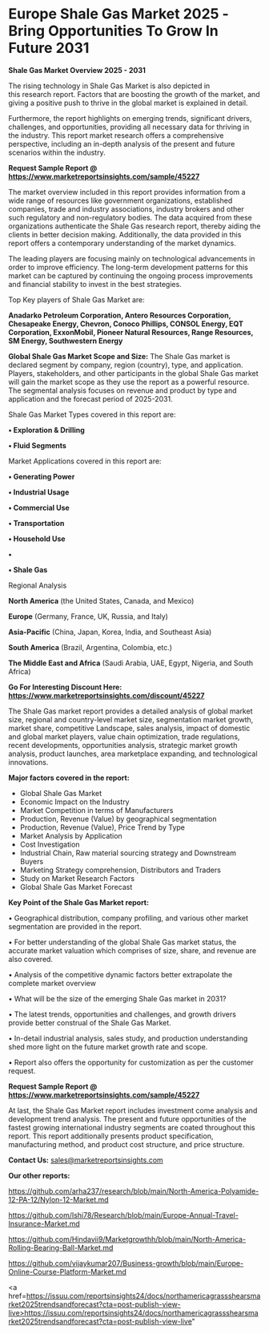# Europe Shale Gas Market 2025 -Bring Opportunities To Grow In Future 2031

<Strong> Shale Gas Market Overview 2025 - 2031</strong>

The rising technology in Shale Gas Market is also depicted in this research report. Factors that are boosting the growth of the market, and giving a positive push to thrive in the global market is explained in detail.

Furthermore, the report highlights on emerging trends, significant drivers, challenges, and opportunities, providing all necessary data for thriving in the industry. This report market research offers a comprehensive perspective, including an in-depth analysis of the present and future scenarios within the industry.

<strong>Request Sample Report @ <a href=https://www.marketreportsinsights.com/sample/45227>https://www.marketreportsinsights.com/sample/45227</a></strong>

The market overview included in this report provides information from a wide range of resources like government organizations, established companies, trade and industry associations, industry brokers and other such regulatory and non-regulatory bodies. The data acquired from these organizations authenticate the Shale Gas research report, thereby aiding the clients in better decision making. Additionally, the data provided in this report offers a contemporary understanding of the market dynamics.

The leading players are focusing mainly on technological advancements in order to improve efficiency. The long-term development patterns for this market can be captured by continuing the ongoing process improvements and financial stability to invest in the best strategies.

Top Key players of Shale Gas Market are:

<strong>Anadarko Petroleum Corporation, Antero Resources Corporation, Chesapeake Energy, Chevron, Conoco Phillips, CONSOL Energy, EQT Corporation, ExxonMobil, Pioneer Natural Resources, Range Resources, SM Energy, Southwestern Energy</strong>

<strong><b>Global Shale Gas Market Scope and Size:</b></strong>
The Shale Gas market is declared segment by company, region (country), type, and application. Players, stakeholders, and other participants in the global Shale Gas market will gain the market scope as they use the report as a powerful resource. The segmental analysis focuses on revenue and product by type and application and the forecast period of 2025-2031.

Shale Gas Market Types covered in this report are:

<strong>•  Exploration & Drilling

•  Fluid Segments</strong>

Market Applications covered in this report are:

<strong>•  Generating Power

•  Industrial Usage

•  Commercial Use

•  Transportation

•  Household Use

•  

•  Shale Gas</strong> 

Regional Analysis

<strong>North America</strong> (the United States, Canada, and Mexico)

<strong>Europe</strong> (Germany, France, UK, Russia, and Italy)

<strong>Asia-Pacific</strong> (China, Japan, Korea, India, and Southeast Asia)

<strong>South America</strong> (Brazil, Argentina, Colombia, etc.)

<strong>The Middle East and Africa</strong> (Saudi Arabia, UAE, Egypt, Nigeria, and South Africa)

<strong>Go For Interesting Discount Here: <a href=https://www.marketreportsinsights.com/discount/45227>https://www.marketreportsinsights.com/discount/45227</a></strong>

The Shale Gas market report provides a detailed analysis of global market size, regional and country-level market size, segmentation market growth, market share, competitive Landscape, sales analysis, impact of domestic and global market players, value chain optimization, trade regulations, recent developments, opportunities analysis, strategic market growth analysis, product launches, area marketplace expanding, and technological innovations.

<strong><b>Major factors covered in the report:</b></strong>
<ul>
  <li>Global Shale Gas Market </li>
  <li>Economic Impact on the Industry</li>
  <li>Market Competition in terms of Manufacturers</li>
  <li>Production, Revenue (Value) by geographical segmentation</li>
  <li>Production, Revenue (Value), Price Trend by Type</li>
  <li>Market Analysis by Application</li>
  <li>Cost Investigation</li>
  <li>Industrial Chain, Raw material sourcing strategy and Downstream Buyers</li>
  <li>Marketing Strategy comprehension, Distributors and Traders</li>
  <li>Study on Market Research Factors</li>
  <li>Global Shale Gas Market Forecast</li>
</ul>

<strong><b>Key Point of the Shale Gas Market report:</b></strong>

• Geographical distribution, company profiling, and various other market segmentation are provided in the report.

• For better understanding of the global Shale Gas market status, the accurate market valuation which comprises of size, share, and revenue are also covered.

• Analysis of the competitive dynamic factors better extrapolate the complete market overview

• What will be the size of the emerging Shale Gas market in 2031?

• The latest trends, opportunities and challenges, and growth drivers provide better construal of the Shale Gas Market.

• In-detail industrial analysis, sales study, and production understanding shed more light on the future market growth rate and scope.

• Report also offers the opportunity for customization as per the customer request.

<strong>Request Sample Report @ <a href=https://www.marketreportsinsights.com/sample/45227>https://www.marketreportsinsights.com/sample/45227</a></strong>

At last, the Shale Gas Market report includes investment come analysis and development trend analysis. The present and future opportunities of the fastest growing international industry segments are coated throughout this report. This report additionally presents product specification, manufacturing method, and product cost structure, and price structure.

<strong>Contact Us:</strong>
sales@marketreportsinsights.com

<strong>Our other reports:</strong>

<a href=https://github.com/arha237/research/blob/main/North-America-Polyamide-12-PA-12/Nylon-12-Market.md>https://github.com/arha237/research/blob/main/North-America-Polyamide-12-PA-12/Nylon-12-Market.md</a>

<a href=https://github.com/Ishi78/Research/blob/main/Europe-Annual-Travel-Insurance-Market.md>https://github.com/Ishi78/Research/blob/main/Europe-Annual-Travel-Insurance-Market.md</a>

<a href=https://github.com/Hindavii9/Marketgrowthh/blob/main/North-America-Rolling-Bearing-Ball-Market.md>https://github.com/Hindavii9/Marketgrowthh/blob/main/North-America-Rolling-Bearing-Ball-Market.md</a>

<a href=https://github.com/vijaykumar207/Business-growth/blob/main/Europe-Online-Course-Platform-Market.md>https://github.com/vijaykumar207/Business-growth/blob/main/Europe-Online-Course-Platform-Market.md</a>

<a href=https://issuu.com/reportsinsights24/docs/northamericagrassshearsmarket2025trendsandforecast?cta=post-publish-view-live>https://issuu.com/reportsinsights24/docs/northamericagrassshearsmarket2025trendsandforecast?cta=post-publish-view-live</a>"
